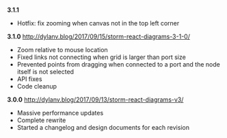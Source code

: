 __3.1.1__ 
* Hotfix: fix zooming when canvas not in the top left corner

__3.1.0__ http://dylanv.blog/2017/09/15/storm-react-diagrams-3-1-0/
* Zoom relative to mouse location
* Fixed links not connecting when grid is larger than port size
* Prevented points from dragging when connected to a port and the node itself is not selected
* API fixes
* Code cleanup 

__3.0.0__ http://dylanv.blog/2017/09/13/storm-react-diagrams-v3/
* Massive performance updates
* Complete rewrite
* Started a changelog and design documents for each revision

